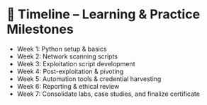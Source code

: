 # 📆 Timeline – Learning & Practice Milestones

- Week 1: Python setup & basics
- Week 2: Network scanning scripts
- Week 3: Exploitation script development
- Week 4: Post-exploitation & pivoting
- Week 5: Automation tools & credential harvesting
- Week 6: Reporting & ethical review
- Week 7: Consolidate labs, case studies, and finalize certificate
